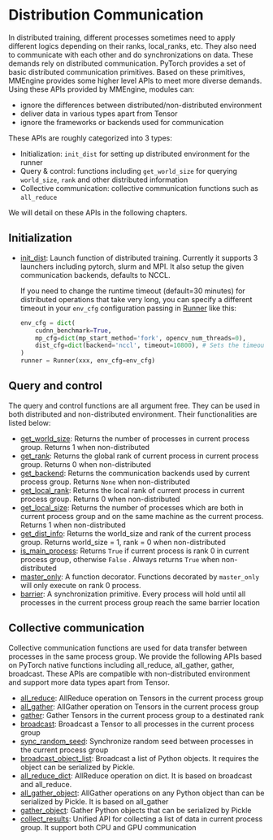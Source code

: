 # Distribution Communication

In distributed training, different processes sometimes need to apply different logics depending on their ranks, local_ranks, etc.
They also need to communicate with each other and do synchronizations on data.
These demands rely on distributed communication.
PyTorch provides a set of basic distributed communication primitives.
Based on these primitives, MMEngine provides some higher level APIs to meet more diverse demands.
Using these APIs provided by MMEngine, modules can:

- ignore the differences between distributed/non-distributed environment
- deliver data in various types apart from Tensor
- ignore the frameworks or backends used for communication

These APIs are roughly categorized into 3 types:

- Initialization: `init_dist` for setting up distributed environment for the runner
- Query & control: functions including `get_world_size` for querying `world_size`, `rank` and other distributed information
- Collective communication: collective communication functions such as `all_reduce`

We will detail on these APIs in the following chapters.

## Initialization

- [init_dist](mmengine.dist.init_dist): Launch function of distributed training. Currently it supports 3 launchers including pytorch, slurm and MPI. It also setup the given communication backends, defaults to NCCL.

  If you need to change the runtime timeout (default=30 minutes) for distributed operations that take very long, you can specify a different timeout in your `env_cfg` configuration passing in [Runner](mmengine.runner.Runner) like this:

  ```python
  env_cfg = dict(
      cudnn_benchmark=True,
      mp_cfg=dict(mp_start_method='fork', opencv_num_threads=0),
      dist_cfg=dict(backend='nccl', timeout=10800), # Sets the timeout to 3h (10800 seconds)
  )
  runner = Runner(xxx, env_cfg=env_cfg)
  ```

## Query and control

The query and control functions are all argument free.
They can be used in both distributed and non-distributed environment.
Their functionalities are listed below:

- [get_world_size](mmengine.dist.get_world_size): Returns the number of processes in current process group. Returns 1 when non-distributed
- [get_rank](mmengine.dist.get_rank): Returns the global rank of current process in current process group. Returns 0 when non-distributed
- [get_backend](mmengine.dist.get_backend): Returns the communication backends used by current process group. Returns `None` when non-distributed
- [get_local_rank](mmengine.dist.get_local_rank): Returns the local rank of current process in current process group. Returns 0 when non-distributed
- [get_local_size](mmengine.dist.get_local_size): Returns the number of processes which are both in current process group and on the same machine as the current process. Returns 1 when non-distributed
- [get_dist_info](mmengine.dist.get_dist_info): Returns the world_size and rank of the current process group. Returns world_size = 1, rank = 0 when non-distributed
- [is_main_process](mmengine.dist.is_main_process): Returns `True` if current process is rank 0 in current process group, otherwise `False` . Always returns `True` when non-distributed
- [master_only](mmengine.dist.master_only): A function decorator. Functions decorated by `master_only` will only execute on rank 0 process.
- [barrier](mmengine.dist.barrier): A synchronization primitive. Every process will hold until all processes in the current process group reach the same barrier location

## Collective communication

Collective communication functions are used for data transfer between processes in the same process group.
We provide the following APIs based on PyTorch native functions including all_reduce, all_gather, gather, broadcast.
These APIs are compatible with non-distributed environment and support more data types apart from Tensor.

- [all_reduce](mmengine.dist.all_reduce): AllReduce operation on Tensors in the current process group
- [all_gather](mmengine.dist.all_gather): AllGather operation on Tensors in the current process group
- [gather](mmengine.dist.gather): Gather Tensors in the current process group to a destinated rank
- [broadcast](mmengine.dist.broadcast): Broadcast a Tensor to all processes in the current process group
- [sync_random_seed](mmengine.dist.sync_random_seed): Synchronize random seed between processes in the current process group
- [broadcast_object_list](mmengine.dist.broadcast_object_list): Broadcast a list of Python objects. It requires the object can be serialized by Pickle.
- [all_reduce_dict](mmengine.dist.all_reduce_dict): AllReduce operation on dict. It is based on broadcast and all_reduce.
- [all_gather_object](mmengine.dist.all_gather_object): AllGather operations on any Python object than can be serialized by Pickle. It is based on all_gather
- [gather_object](mmengine.dist.gather_object): Gather Python objects that can be serialized by Pickle
- [collect_results](mmengine.dist.collect_results): Unified API for collecting a list of data in current process group. It support both CPU and GPU communication
